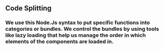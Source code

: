## Code Splitting

### We use this Node.Js syntax to put specific functions into categories or bundles. We control the bundles by using tools like lazy loading that help us manage the order in which elements of the components are loaded in. 

